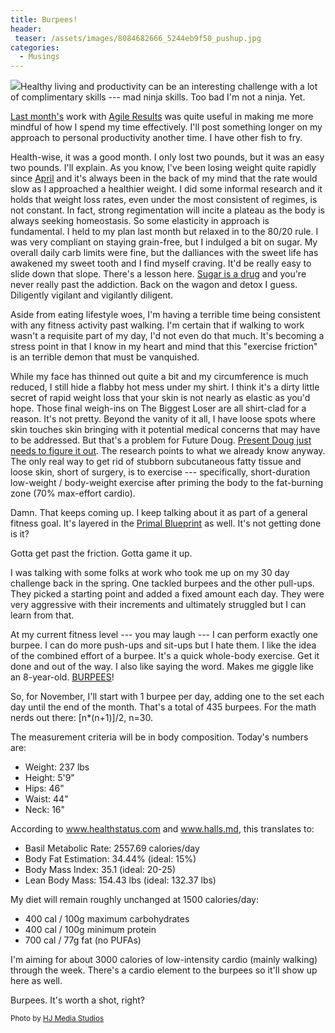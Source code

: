 ```yaml
---
title: Burpees!
header:
 teaser: /assets/images/8084682666_5244eb9f50_pushup.jpg
categories:
  - Musings
---
```

<img src="https://douglangille.github.io/assets/images/8084682666_5244eb9f50_pushup.jpg">Healthy living and productivity can be an interesting challenge with a lot of complimentary skills --- mad ninja skills. Too bad I'm not a ninja. Yet.

<a href="http://blog.douglangille.ca/2012/10/time-to-let-go-and-play.html" target="_blank">Last month's</a> work with <a href="http://gettingresults.com/" target="_blank">Agile Results</a> was quite useful in making me more mindful of how I spend my time effectively. I'll post something longer on my approach to personal productivity another time. I have other fish to fry.

Health-wise, it was a good month. I only lost two pounds, but it was an easy two pounds. I'll explain. As you know, I've been losing weight quite rapidly since <a href="http://blog.douglangille.ca/2012/04/my-30-day-challenge.html" target="_blank">April</a> and it's always been in the back of my mind that the rate would slow as I approached a healthier weight. I did some informal research and it holds that weight loss rates, even under the most consistent of regimes, is not constant. In fact, strong regimentation will incite a plateau as the body is always seeking homeostasis. So some elasticity in approach is fundamental. I held to my plan last month but relaxed in to the 80/20 rule. I was very compliant on staying grain-free, but I indulged a bit on sugar. My overall daily carb limits were fine, but the dalliances with the sweet life has awakened my sweet tooth and I find myself craving. It'd be really easy to slide down that slope. There's a lesson here. <a href="http://www.marksdailyapple.com/sugar-cravings" target="_blank">Sugar is a drug</a> and you're never really past the addiction. Back on the wagon and detox I guess. Diligently vigilant and vigilantly diligent.

Aside from eating lifestyle woes, I'm having a terrible time being consistent with any fitness activity past walking. I'm certain that if walking to work wasn't a requisite part of my day, I'd not even do that much. It's becoming a stress point in that I know in my heart and mind that this "exercise friction" is an terrible demon that must be vanquished.

While my face has thinned out quite a bit and my circumference is much reduced, I still hide a flabby hot mess under my shirt. I think it's a dirty little secret of rapid weight loss that your skin is not nearly as elastic as you'd hope. Those final weigh-ins on The Biggest Loser are all shirt-clad for a reason. It's not pretty. Beyond the vanity of it all, I have loose spots where skin touches skin bringing with it potential medical concerns that may have to be addressed. But that's a problem for Future Doug. <a href="http://www.marksdailyapple.com/how-to-get-rid-of-excess-skin-after-major-weight-loss" target="_blank">Present Doug just needs to figure it out</a>. The research points to what we already know anyway. The only real way to get rid of stubborn subcutaneous fatty tissue and loose skin, short of surgery, is to exercise --- specifically, short-duration low-weight / body-weight exercise after priming the body to the fat-burning zone (70% max-effort cardio).

Damn. That keeps coming up. I keep talking about it as part of a general fitness goal. It's layered in the <a href="http://www.marksdailyapple.com/primal-blueprint-101" target="_blank">Primal Blueprint</a> as well. It's not getting done is it?

Gotta get past the friction. Gotta game it up.

I was talking with some folks at work who took me up on my 30 day challenge back in the spring. One tackled burpees and the other pull-ups. They picked a starting point and added a fixed amount each day. They were very aggressive with their increments and ultimately struggled but I can learn from that.

At my current fitness level --- you may laugh --- I can perform exactly one burpee. I can do more push-ups and sit-ups  but I hate them. I like the idea of the combined effort of a burpee. It's a quick whole-body exercise. Get it done and out of the way. I also like saying the word. Makes me giggle like an 8-year-old. <a href="http://en.wikipedia.org/wiki/Burpee_(exercise)" target="_blank">BURPEES</a>!

So, for November, I'll start with 1 burpee per day, adding one to the set each day until the end of the month. That's a total of 435 burpees. For the math nerds out there: [n*(n+1)]/2, n=30.

The measurement criteria will be in body composition. Today's numbers are:

<ul>
  <li>Weight: 237 lbs</li>
  <li>Height: 5'9"</li>
  <li>Hips: 46"</li>
  <li>Waist: 44"</li>
  <li>Neck: 16"</li>
</ul>

According to <a href="http://www.healthstatus.com/">www.healthstatus.com</a> and <a href="http://www.halls.md/">www.halls.md</a>, this translates to:

<ul>
  <li>Basil Metabolic Rate: 2557.69 calories/day</li>
  <li>Body Fat Estimation: 34.44% (ideal: 15%)</li>
  <li>Body Mass Index: 35.1 (ideal: 20-25)</li>
  <li>Lean Body Mass: 154.43 lbs (ideal: 132.37 lbs)</li>
</ul>

My diet will remain roughly unchanged at 1500 calories/day:

<ul>
  <li>400 cal / 100g maximum carbohydrates</li>
  <li>400 cal / 100g minimum protein</li>
  <li>700 cal / 77g fat (no PUFAs)</li>
</ul>

I'm aiming for about 3000 calories of low-intensity cardio (mainly walking) through the week. There's a cardio element to the burpees so it'll show up here as well.

Burpees. It's worth a shot, right?

<small>Photo by <a href="http://www.flickr.com/photos/54719539@N04/8084682666" target="_blank">HJ Media Studios</a> </small>